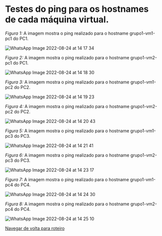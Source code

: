 # Testes do ping para os hostnames de cada máquina virtual.

*Figura 1:* A imagem mostra o ping realizado para o hostname grupo1-vm1-pc1 do PC1.

![WhatsApp Image 2022-08-24 at 14 17 34](https://user-images.githubusercontent.com/98924290/186486725-c1a5c03a-8e27-4c54-b99a-493e4a376abb.jpeg)

*Figura 2:* A imagem mostra o ping realizado para o hostname grupo1-vm2-pc1 do PC1.

![WhatsApp Image 2022-08-24 at 14 18 30](https://user-images.githubusercontent.com/98924290/186486793-3e307328-af68-4307-a22a-dcf9b18084f4.jpeg)

*Figura 3:* A imagem mostra o ping realizado para o hostname grupo1-vm1-pc2 do PC2.

![WhatsApp Image 2022-08-24 at 14 19 23](https://user-images.githubusercontent.com/98924290/186486923-5a3cc145-0544-4f52-be77-491fee639ed3.jpeg)

*Figura 4:* A imagem mostra o ping realizado para o hostname grupo1-vm2-pc2 do PC2.

![WhatsApp Image 2022-08-24 at 14 20 43](https://user-images.githubusercontent.com/98924290/186486990-4ad7eb5d-447f-4edf-a156-90dcf70001ec.jpeg)


*Figura 5:* A imagem mostra o ping realizado para o hostname grupo1-vm1-pc3 do PC3.

![WhatsApp Image 2022-08-24 at 14 21 41](https://user-images.githubusercontent.com/98924290/186487112-d8e8196d-ed94-452f-802d-45638b775d3a.jpeg)


*Figura 6:* A imagem mostra o ping realizado para o hostname grupo1-vm2-pc3 do PC3.

![WhatsApp Image 2022-08-24 at 14 23 17](https://user-images.githubusercontent.com/98924290/186487172-63338a32-3006-47f3-8c67-6a4d15ef9a8d.jpeg)


*Figura 7:* A imagem mostra o ping realizado para o hostname grupo1-vm1-pc4 do PC4.

![WhatsApp Image 2022-08-24 at 14 24 30](https://user-images.githubusercontent.com/98924290/186487252-53fcfdfa-d64a-4451-b7ec-2f0b6849b288.jpeg)

*Figura 8:* A imagem mostra o ping realizado para o hostname grupo1-vm2-pc4 do PC4.

![WhatsApp Image 2022-08-24 at 14 25 10](https://user-images.githubusercontent.com/98924290/186487378-ace24c5d-85e2-4cbd-8cd7-73eab997028d.jpeg)

[Navegar de volta para roteiro](https://github.com/martanascimento1/Projeto-redes-bimestre2/blob/372cbc216c101e3220fb88247424560dca27a668/README.md)
